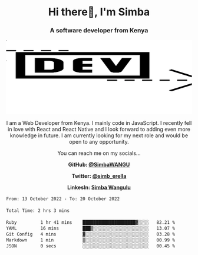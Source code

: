 
<h1 align="center"> Hi there👋, I'm Simba</h1>
<h3 align="center">A software developer from Kenya</h3>

<img src="/arrow-svgrepo-com.svg" margin="auto" width="100%" height="200px">


<p align="center">I am a Web Developer from Kenya. I mainly code in JavaScript. I recently fell in love with React and React Native and I look forward to adding even more knowledge in future. I am currently looking for my next role and would be open to any opportunity.</p>

<p align="center">You can reach me on my socials... </p>

<div align="center">

__<p>  GitHub: [@SimbaWANGU](https://github.com/SimbaWANGU)__  </p>
__<p> Twitter: [@simb_erella](https://twitter.com/simb_erella)__ </p>
__<p> LinkesIn: [Simba Wangulu](https://www.linkedin.com/in/simba-wangulu/)__ </p>

</div>

<!--START_SECTION:waka-->

```text
From: 13 October 2022 - To: 20 October 2022

Total Time: 2 hrs 3 mins

Ruby         1 hr 41 mins    ████████████████████▓░░░░   82.21 %
YAML         16 mins         ███▒░░░░░░░░░░░░░░░░░░░░░   13.07 %
Git Config   4 mins          ▓░░░░░░░░░░░░░░░░░░░░░░░░   03.28 %
Markdown     1 min           ▒░░░░░░░░░░░░░░░░░░░░░░░░   00.99 %
JSON         0 secs          ░░░░░░░░░░░░░░░░░░░░░░░░░   00.45 %
```

<!--END_SECTION:waka-->
